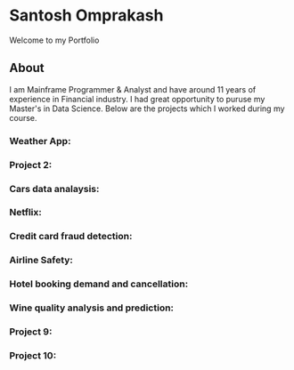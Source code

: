 # Santosh Omprakash
Welcome to my Portfolio

## About
I am Mainframe Programmer & Analyst and have around 11 years of experience in Financial industry. I had great opportunity to puruse my Master's in Data Science. Below are the projects which I worked during my course. 

### Weather App:
### Project 2:
### Cars data analaysis:
### Netflix:
### Credit card fraud detection:
### Airline Safety:
### Hotel booking demand and cancellation:
### Wine quality analysis and prediction:
### Project 9:
### Project 10:

